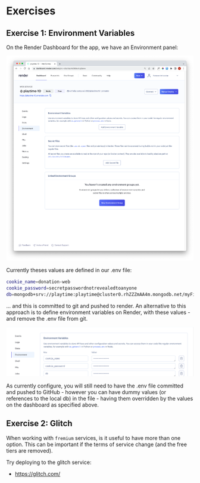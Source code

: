 # Exercises

## Exercise 1: Environment Variables

On the Render Dashboard for the app, we have an Environment panel:

![](img/14.png)

Currently theses values are defined in our .env file:

~~~bash
cookie_name=donation-web
cookie_password=secretpasswordnotrevealedtoanyone
db=mongodb+srv://playtime:playtime@cluster0.rhZZZmAA4m.mongodb.net/myFirstDatabase?retryWrites=true&w=majority
~~~

... and this is committed to git and pushed to render. An alternative to this approach is to define environment variables on Render, with these values - and remove the .env file from git. 

![](img/16.png)

As currently configure, you will still need to have the .env file committed and pushed to GitHub - however you can have dummy values (or references to the local db) in the file - having them overridden by the values on the dashboard as specified above.

## Exercise 2: Glitch

When working with `fremium` services, is it useful to have more than one option. This can be important if the terms of service change (and the free tiers are removed).

Try deploying to the glitch service:

- <https://glitch.com/>

